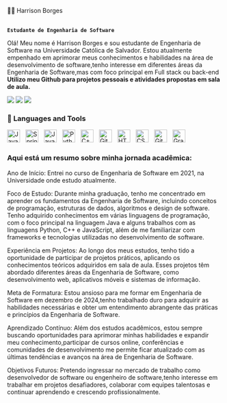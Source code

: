 🧑‍💻 Harrison Borges

<br> **`Estudante de Engenharia de Software`** </br> 

Olá! Meu nome é Harrison Borges e sou estudante de Engenharia de Software na Universidade Católica de Salvador.
Estou atualmente empenhado em aprimorar meus conhecimentos e habilidades na área de desenvolvimento de software,tenho interesse em diferentes áreas da Engenharia de Software,mas com foco principal em Full stack ou back-end <br>
**Utilizo meu Github para projetos pessoais e atividades propostas em sala de aula.**


  <div> 
  <a href = "/"><img src="https://img.shields.io/badge/website-000000?style=for-the-badge&logo=About.me&logoColor=white" target="_blank"></a>
  <a href = "mailto:harrisonborges13@gmail.com"><img src="https://img.shields.io/badge/-Gmail-%23333?style=for-the-badge&logo=gmail&logoColor=white" target="_blank"></a>
  <a href="https://www.linkedin.com/in/harrisonborges/" target="_blank"><img src="https://img.shields.io/badge/-LinkedIn-%230077B5?style=for-the-badge&logo=linkedin&logoColor=white" target="_blank"></a> 
  
</div>

### 🧰 Languages and Tools

<img align="left" alt="Java" width="30px" style="padding-right:10px;" src="https://cdn.jsdelivr.net/gh/devicons/devicon/icons/java/java-original.svg"/>
<img align="left" alt="Spring" width="30px" style="padding-right:10px;" src="https://cdn.jsdelivr.net/gh/devicons/devicon/icons/spring/spring-original.svg" />
<img align="left" alt="JavaScript" width="30px" style="padding-right:10px;" src="https://cdn.jsdelivr.net/gh/devicons/devicon/icons/javascript/javascript-plain.svg" />
<img align="left" alt="Python" width="30px" style="padding-right:10px;" src="https://cdn.jsdelivr.net/gh/devicons/devicon/icons/python/python-plain.svg" />
<img align="left" alt="C++" width="30px" style="padding-right:10px;" src="https://cdn.jsdelivr.net/gh/devicons/devicon/icons/cplusplus/cplusplus-line.svg" />
<img align="left" alt="Git" width="30px" style="padding-right:10px;" src="https://cdn.jsdelivr.net/gh/devicons/devicon/icons/git/git-original.svg" />
<img align="left" alt="HTML" width="30px" style="padding-right:10px;" src="https://cdn.jsdelivr.net/gh/devicons/devicon/icons/html5/html5-plain.svg" />
<img align="left" alt="CSS" width="30px" style="padding-right:10px;" src="https://cdn.jsdelivr.net/gh/devicons/devicon/icons/css3/css3-plain.svg" />
<img align="left" alt="GitHub" width="30px" style="padding-right:10px;" src="https://cdn.jsdelivr.net/gh/devicons/devicon/icons/github/github-original.svg" />
<img align="left" alt="Gradle" width="30px" style="padding-right:10px;" src="https://cdn.jsdelivr.net/gh/devicons/devicon/icons/gradle/gradle-plain.svg" />
<br />

#

<summary><h3>Aqui está um resumo sobre minha jornada acadêmica: </h3></summary>

Ano de Início: Entrei no curso de Engenharia de Software em 2021, na Universidade onde estudo atualmente.

Foco de Estudo: Durante minha graduação, tenho me concentrado em aprender os fundamentos da Engenharia de Software, incluindo conceitos de programação, estruturas de dados, algoritmos e design de software. Tenho adquirido conhecimentos em várias linguagens de programação, com o foco principal na linguagem Java e alguns trabalhos com as linguagens  Python, C++ e JavaScript, além de me familiarizar com frameworks e tecnologias utilizadas no desenvolvimento de software.

Experiência em Projetos: Ao longo dos meus estudos, tenho tido a oportunidade de participar de projetos práticos, aplicando os conhecimentos teóricos adquiridos em sala de aula. Esses projetos têm abordado diferentes áreas da Engenharia de Software, como desenvolvimento web, aplicativos móveis e sistemas de informação.

Meta de Formatura: Estou ansioso para me formar em Engenharia de Software em dezembro de 2024,tenho trabalhado duro para adquirir as habilidades necessárias e obter um entendimento abrangente das práticas e princípios da Engenharia de Software.

Aprendizado Contínuo: Além dos estudos acadêmicos, estou sempre buscando oportunidades para aprimorar minhas habilidades e expandir meu conhecimento,participar de cursos online, conferências e comunidades de desenvolvimento me permite ficar atualizado com as últimas tendências e avanços na área de Engenharia de Software.

Objetivos Futuros: Pretendo ingressar no mercado de trabalho como desenvolvedor de software ou engenheiro de software,tenho interesse em trabalhar em projetos desafiadores, colaborar com equipes talentosas e continuar aprendendo e crescendo profissionalmente.

